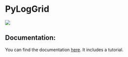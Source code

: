 # PyLogGrid

![](/docs/static/img/PyLogGrid.svg)

## Documentation:

You can find the documentation [here](https://amaury.barral.drf-pages.cea.fr/log-grid/).
It includes a tutorial.
